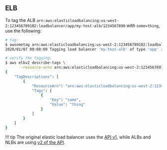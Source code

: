 ## ELB

To tag the ALB `arn:aws:elasticloadbalancing:us-west-2:123456789102:loadbalancer/app/my-test-alb/1234567890` 
with `some=thing`, use the following:

```sh
# tag:
$ awsometag arn:aws:elasticloadbalancing:us-west-2:123456789102:loadbalancer/app/my-test-alb/1234567890 some=thing
2020/01/07 09:08:09 Tagging load balancer 'my-test-alb' of type 'app' in region 'us-west-2' with some:thing

# verify the tagging:
$ aws elbv2 describe-tags \
      --resource-arns arn:aws:elasticloadbalancing:us-west-2:123456789102:loadbalancer/app/my-test-alb/1234567890
{
    "TagDescriptions": [
        {
            "ResourceArn": "arn:aws:elasticloadbalancing:us-west-2:123456789102:loadbalancer/app/my-test-alb/1234567890",
            "Tags": [
                {
                    "Key": "some",
                    "Value": "thing"
                }
            ]
        }
    ]
}
```

!!! tip
    The original elastic load balancer uses the [API v1](https://docs.aws.amazon.com/cli/latest/reference/elb/), while ALBs and NLBs are 
    using [v2 of the API](https://docs.aws.amazon.com/cli/latest/reference/elbv2/).